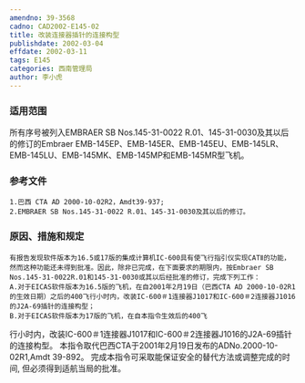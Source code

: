 ```yaml
---
amendno: 39-3568  
cadno: CAD2002-E145-02  
title: 改装连接器插针的连接构型  
publishdate: 2002-03-04  
effdate: 2002-03-11  
tags: E145  
categories: 西南管理局  
author: 李小虎  
---
```

  
### 适用范围  
所有序号被列入EMBRAER SB Nos.145-31-0022 R.01、145-31-0030及其以后的修订的Embraer EMB-145EP、EMB-145ER、EMB-145EU、EMB-145LR、EMB-145LU、EMB-145MK、EMB-145MP和EMB-145MR型飞机。  
  
<!--more-->  
### 参考文件  
    1.巴西 CTA AD 2000-10-02R2，Amdt39-937;  
    2.EMBRAER SB Nos.145-31-0022 R.01、145-31-0030及其以后的修订。  
  
### 原因、措施和规定  
    有报告发现软件版本为16.5或17版的集成计算机IC-600具有使飞行指引仪实现CATⅡ的功能，然而这种功能还未得到批准。因此，除非已完成，在下面要求的期限内，按Embraer SB Nos.145-31-0022R.01和145-31-0030或其以后经批准的修订，完成下列工作：  
    A.对于EICAS软件版本为16.5版的飞机，在自2001年2月19日（巴西CTA AD 2000-10-02R1的生效日期）之后的400飞行小时内，改装IC-600＃1连接器J1017和IC-600＃2连接器J1016的J2A-69插针的连接构型；  
    B.对于EICAS软件版本为17版的飞机，在自本指令生效后的400飞  
  
行小时内，改装IC-600＃1连接器J1017和IC-600＃2连接器J1016的J2A-69插针的连接构型。 本指令取代巴西CTA于2001年2月19日发布的ADNo.2000-10-02R1,Amdt 39-892。     完成本指令可采取能保证安全的替代方法或调整完成的时间, 但必须得到适航当局的批准。  
